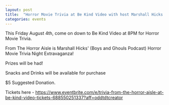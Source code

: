 ```yaml
---
layout: post
title:  "Horror Movie Trivia at Be Kind Video with host Marshall Hicks Friday 8/4 8PM"
categories: events
---
```


This Friday August 4th, come on down to Be Kind Video at 8PM for Horror Movie Trivia.

From The Horror Aisle is Marshall Hicks' (Boys and Ghouls Podcast) Horror Movie Trivia Night Extravaganza! 

Prizes will be had!

Snacks and Drinks will be available for purchase

$5 Suggested Donation.

Tickets here - https://www.eventbrite.com/e/trivia-from-the-horror-aisle-at-be-kind-video-tickets-688550251337?aff=oddtdtcreator
